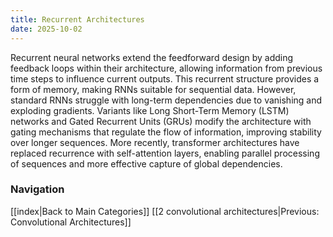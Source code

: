 ```yaml
---
title: Recurrent Architectures
date: 2025-10-02
---
```


Recurrent neural networks extend the feedforward design by adding feedback loops within their architecture, allowing information from previous time steps to influence current outputs. This recurrent structure provides a form of memory, making RNNs suitable for sequential data. However, standard RNNs struggle with long-term dependencies due to vanishing and exploding gradients. Variants like Long Short-Term Memory (LSTM) networks and Gated Recurrent Units (GRUs) modify the architecture with gating mechanisms that regulate the flow of information, improving stability over longer sequences. More recently, transformer architectures have replaced recurrence with self-attention layers, enabling parallel processing of sequences and more effective capture of global dependencies.




### Navigation
[[index|Back to Main Categories]]
[[2 convolutional architectures|Previous: Convolutional Architectures]]